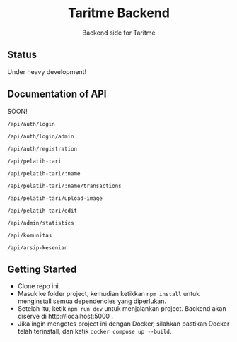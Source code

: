 <div align="center">
  <h1>Taritme Backend</h1>
  <p>Backend side for Taritme</p>
</div>

## Status

Under heavy development!

## Documentation of API

SOON!

`/api/auth/login`

`/api/auth/login/admin`

`/api/auth/registration`

`/api/pelatih-tari`

`/api/pelatih-tari/:name`

`/api/pelatih-tari/:name/transactions`

`/api/pelatih-tari/upload-image`

`/api/pelatih-tari/edit`

`/api/admin/statistics`

`/api/komunitas`

`/api/arsip-kesenian`

## Getting Started

- Clone repo ini.
- Masuk ke folder project, kemudian ketikkan `npm install` untuk menginstall semua dependencies yang diperlukan.
- Setelah itu, ketik `npm run dev` untuk menjalankan project. Backend akan diserve di http://localhost:5000 .
- Jika ingin mengetes project ini dengan Docker, silahkan pastikan Docker telah terinstall, dan ketik `docker compose up --build`.
